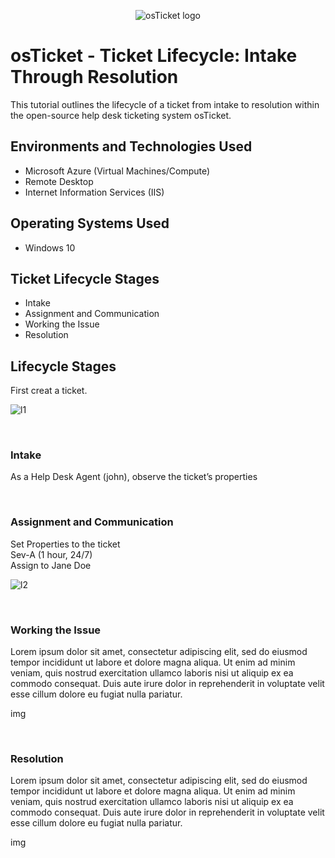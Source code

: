 <p align="center">
<img src="https://i.imgur.com/Clzj7Xs.png" alt="osTicket logo"/>
</p>

<h1>osTicket - Ticket Lifecycle: Intake Through Resolution</h1>
This tutorial outlines the lifecycle of a ticket from intake to resolution within the open-source help desk ticketing system osTicket.<br />


<h2>Environments and Technologies Used</h2>

- Microsoft Azure (Virtual Machines/Compute)
- Remote Desktop
- Internet Information Services (IIS)

<h2>Operating Systems Used </h2>

- Windows 10</b>

<h2>Ticket Lifecycle Stages</h2>

- Intake
- Assignment and Communication
- Working the Issue
- Resolution

<h2>Lifecycle Stages</h2>

<p>
  First creat a ticket.
</p>

![l1](https://github.com/user-attachments/assets/8444503f-7ae6-45f2-8268-0d0aa45f88a8)

<br>

<h3>Intake</h3>
<p>
As a Help Desk Agent (john), observe the ticket’s properties
</p>

<br>

<h3>Assignment and Communication</h3>
<p>
Set Properties to the ticket<br>
Sev-A (1 hour, 24/7)<br>
Assign to Jane Doe
</p>

![l2](https://github.com/user-attachments/assets/845f2c78-b090-4d01-a066-286f9b461d0d)

<br>


<h3>Working the Issue</h3>
<p>
Lorem ipsum dolor sit amet, consectetur adipiscing elit, sed do eiusmod tempor incididunt ut labore et dolore magna aliqua. Ut enim ad minim veniam, quis nostrud exercitation ullamco laboris nisi ut aliquip ex ea commodo consequat. Duis aute irure dolor in reprehenderit in voluptate velit esse cillum dolore eu fugiat nulla pariatur.
</p>

img 

<br>

<h3>Resolution</h3>
<p>
Lorem ipsum dolor sit amet, consectetur adipiscing elit, sed do eiusmod tempor incididunt ut labore et dolore magna aliqua. Ut enim ad minim veniam, quis nostrud exercitation ullamco laboris nisi ut aliquip ex ea commodo consequat. Duis aute irure dolor in reprehenderit in voluptate velit esse cillum dolore eu fugiat nulla pariatur.
</p>

img 


